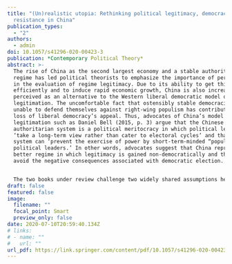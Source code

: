 ```yaml
---
title: "(Un)realistic utopia: Rethinking political legitimacy, democracy, and
  resistance in China"
publication_types:
  - "2"
authors:
  - admin
doi: 10.1057/s41296-020-00423-3
publication: *Contemporary Political Theory*
abstract: >-
  The rise of China as the second largest economy and a stable authoritarian
  regime has led political theorists to emphasize the importance of performance
  in the evaluation of regime legitimacy. Due to its ability to get things done
  efficiently and to induce rapid economic growth, China is also increasingly
  perceived as an alternative to the Western liberal democratic model of
  legitimation. The uncomfortable fact that ostensibly stable democracies are
  unable to defend themselves against right-wing populism has contributed to the
  loss of liberal democracy’s appeal. Thus, advocates of China’s model of
  legitimation such as Daniel Bell (2015, p. 3) argue that the Chinese
  authoritarian system is a political meritocracy in which political leaders
  ‘take a long-term view rather than cater to electoral cycles’ and that the
  system can ‘prevent the exercise of power by short-term-minded “populist”
  political leaders.’ In other words, advocates suggest that China represents a
  better regime in which legitimacy is gained non-democratically and thus can
  avoid the negative consequences associated with democratic election.


  The two books under review challenge two widely shared assumptions held by advocates of the China model: (1) that China represents a distinctive model of legitimation, and (2) that China is a stable authoritarian regime. Jiwei Ci draws our attention to the unavoidable legitimacy crisis that the Chinese Communist Party (CCP), as the only real party in a one-party authoritarian regime, will eventually need to confront. He aims to show that ‘grave consequences will follow if China does not democratize and do so with well-conceived and well-executed preparation’ (p. 16). In the same vein, Shih-Ding Liu shows that, despite the oppressive political structure in China, people exercise their agency through creative resistance that exploits the legal grey zones and internal contradictions of the authoritarian regime (pp. 8–9). An oppressive political structure does not necessarily strengthen the stability of the regime; rather, it invites people to resist the regime creatively in ways that the regime cannot anticipate in advance.
draft: false
featured: false
image:
  filename: ""
  focal_point: Smart
  preview_only: false
date: 2020-07-10T20:59:40.134Z
# links:
# - name: ""
#   url: ""
url_pdf: https://link.springer.com/content/pdf/10.1057/s41296-020-00423-3.pdf
---
```

